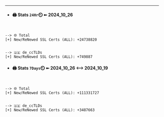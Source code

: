 

---
- #### 🖨️ **Stats** `24Hr`⏲️ ➼ 2024_10_26
```console


--> 🌐 Total
[+] New/ReNewed SSL Certs (ALL): +24738820


--> 🇩🇪 de_ccTLDs
[+] New/ReNewed SSL Certs (ALL): +749887

```

- #### 🖨️ **Stats** `7Days`⏲️ ➼ 2024_10_26 <--> 2024_10_19
```console


--> 🌐 Total
[+] New/ReNewed SSL Certs (ALL): +111331727


--> 🇩🇪 de_ccTLDs
[+] New/ReNewed SSL Certs (ALL): +3487663

```

